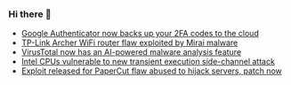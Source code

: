 ### Hi there 👋

<!--START_SECTION:feed-->
* [Google Authenticator now backs up your 2FA codes to the cloud](https://www.bleepingcomputer.com/news/google/google-authenticator-now-backs-up-your-2fa-codes-to-the-cloud/)
* [TP-Link Archer WiFi router flaw exploited by Mirai malware](https://www.bleepingcomputer.com/news/security/tp-link-archer-wifi-router-flaw-exploited-by-mirai-malware/)
* [VirusTotal now has an AI-powered malware analysis feature](https://www.bleepingcomputer.com/news/security/virustotal-now-has-an-ai-powered-malware-analysis-feature/)
* [Intel CPUs vulnerable to new transient execution side-channel attack](https://www.bleepingcomputer.com/news/security/intel-cpus-vulnerable-to-new-transient-execution-side-channel-attack/)
* [Exploit released for PaperCut flaw abused to hijack servers, patch now](https://www.bleepingcomputer.com/news/security/exploit-released-for-papercut-flaw-abused-to-hijack-servers-patch-now/)
<!--END_SECTION:feed-->

<!--
**frankenk/frankenk** is a ✨ _special_ ✨ repository because its `README.md` (this file) appears on your GitHub profile.

Here are some ideas to get you started:

- 🔭 I’m currently working on ...
- 🌱 I’m currently learning ...
- 👯 I’m looking to collaborate on ...
- 🤔 I’m looking for help with ...
- 💬 Ask me about ...
- 📫 How to reach me: ...
- 😄 Pronouns: ...
- ⚡ Fun fact: ...
-->



